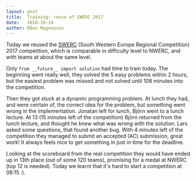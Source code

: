 ```yaml
---
layout: post
title:  Training: reuse of SWERC 2017
date:   2018-10-18
author: Måns Magnusson
---
```


Today we reused the [SWERC](https://swerc.eu/2017) (South Western Europe Regional Competition) 2017 competition, which is comparable in difficulty level to NWERC, and with teams at about the same level. 

Only `from __future__ import solution` had time to train today. The beginning went really well, they solved the 5 easy problems within 2 hours, but the easiest problem was missed and not solved until 108 minutes into the competition. 

Then they got stuck at a dynamic programming problem. At lunch they had, and were ceirtain of, the correct idea for the problem, but something went wrong in the implementation. Jonatan left for lunch, Björn went to a lunch lecture. At 13 (15 minutes left of the competition) Björn returned from the lunch lecture, and thought he knew what was wrong with the solution. Lars asked some questions, that found another bug. With 4 minutes left of the competition they managed to submit an accepted (AC) submission, great work! It always feels nice to get something in just in time for the deadline. 

Looking at the scoreboard from the real competition they would have ended up in 13th place (out of some 120 teams), promising for a medal at NWERC (top 12 is needed). Today we learnt that it's hard to start a competition at 08:15 :).
